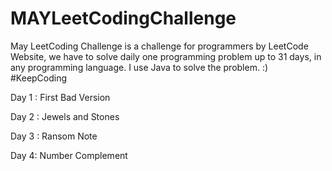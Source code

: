 # MAYLeetCodingChallenge
May LeetCoding Challenge is a challenge for programmers by LeetCode Website, we have to solve daily one programming problem up to 31 days, in any programming language. I use Java to solve the problem. :) #KeepCoding


Day 1 :  First Bad Version

Day 2 :  Jewels and Stones

Day 3 :  Ransom Note

Day 4:   Number Complement

